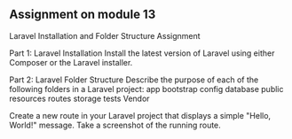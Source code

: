 <h2>Assignment on module 13</h2>
Laravel Installation and Folder Structure Assignment
 
Part 1: Laravel Installation 
Install the latest version of Laravel using either Composer or the Laravel installer. 
 
Part 2: Laravel Folder Structure 
Describe the purpose of each of the following folders in a Laravel project:
app
bootstrap
config
database
public
resources
routes
storage
tests
Vendor
 
Create a new route in your Laravel project that displays a simple "Hello, World!" message. Take a screenshot of the running route.
